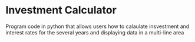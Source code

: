 # Investment Calculator
Program code in python that allows users how to calaulate insvestment and interest rates
for the several years and displaying data in a multi-line area
